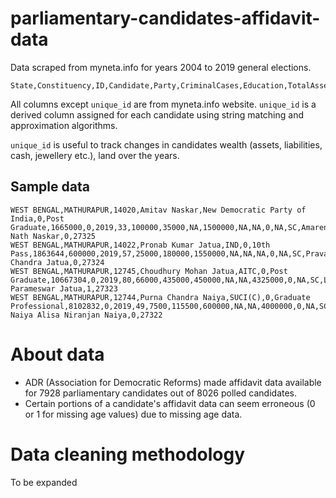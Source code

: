 # parliamentary-candidates-affidavit-data
Data scraped from myneta.info for years 2004 to 2019 general elections.

```CSV
State,Constituency,ID,Candidate,Party,CriminalCases,Education,TotalAssets,TotalLiabilities,Year,Age,Cash,Jewellerygivedetailsweightvalue,AgriculturalLand,NonAgriculturalLand,CommercialBuildings,ResidentialBuildings,Women,Winner,ConstituencyType,ParentInfo,ReturningCandidate,unique_id
```

All columns except `unique_id` are from myneta.info website. `unique_id` is a derived column assigned for each candidate using string matching and approximation algorithms.

`unique_id` is useful to track changes in candidates wealth (assets, liabilities, cash, jewellery etc.), land over the years.

## Sample data

```CSV
WEST BENGAL,MATHURAPUR,14020,Amitav Naskar,New Democratic Party of India,0,Post Graduate,1665000,0,2019,33,100000,35000,NA,1500000,NA,NA,0,NA,SC,Amarendra Nath Naskar,0,27325
WEST BENGAL,MATHURAPUR,14022,Pronab Kumar Jatua,IND,0,10th Pass,1863644,600000,2019,57,25000,180000,1550000,NA,NA,NA,0,NA,SC,Pravash Chandra Jatua,0,27324
WEST BENGAL,MATHURAPUR,12745,Choudhury Mohan Jatua,AITC,0,Post Graduate,10667304,0,2019,80,66000,435000,450000,NA,NA,4325000,0,NA,SC,Late Parameswar Jatua,1,27323
WEST BENGAL,MATHURAPUR,12744,Purna Chandra Naiya,SUCI(C),0,Graduate Professional,8102832,0,2019,49,7500,115500,600000,NA,NA,4000000,0,NA,SC,Niran Naiya Alisa Niranjan Naiya,0,27322
```

# About data

- ADR (Association for Democratic Reforms) made affidavit data available for 7928 parliamentary candidates out of 8026 polled candidates.
- Certain portions of a candidate's affidavit data can seem erroneous (0 or 1 for missing age values) due to missing age data.

# Data cleaning methodology

To be expanded
